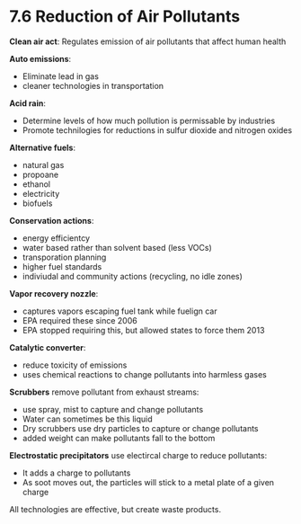 # 7.6 Reduction of Air Pollutants

**Clean air act**: Regulates emission of air pollutants that affect human health

**Auto emissions**:

* Eliminate lead in gas
* cleaner technologies in transportation

**Acid rain**:

* Determine levels of how much pollution is permissable by industries
* Promote technilogies for reductions in sulfur dioxide and nitrogen oxides

**Alternative fuels**:

* natural gas
* propoane
* ethanol
* electricity
* biofuels

**Conservation actions**:

* energy efficientcy
* water based rather than solvent based \(less VOCs\)
* transporation planning
* higher fuel standards
* indiviudal and community actions \(recycling, no idle zones\)

**Vapor recovery nozzle**:

* captures vapors escaping fuel tank while fuelign car
* EPA required these since 2006
* EPA stopped requiring this, but allowed states to force them 2013

**Catalytic converter**:

* reduce toxicity of emissions
* uses chemical reactions to change pollutants into harmless gases

**Scrubbers** remove pollutant from exhaust streams:

* use spray, mist to capture and change pollutants
* Water can sometimes be this liquid
* Dry scrubbers use dry particles to capture or change pollutants
* added weight can make pollutants fall to the bottom

**Electrostatic precipitators** use electircal charge to reduce pollutants:

* It adds a charge to pollutants
* As soot moves out, the particles will stick to a metal plate of a given charge

All technologies are effective, but create waste products.

